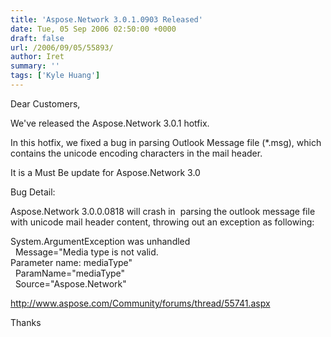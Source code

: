 ```yaml
---
title: 'Aspose.Network 3.0.1.0903 Released'
date: Tue, 05 Sep 2006 02:50:00 +0000
draft: false
url: /2006/09/05/55893/
author: Iret
summary: ''
tags: ['Kyle Huang']
---
```


Dear Customers,

We've released the Aspose.Network 3.0.1 hotfix.

In this hotfix, we fixed a bug in parsing Outlook Message file (\*.msg), which contains the unicode encoding characters in the mail header.

It is a Must Be update for Aspose.Network 3.0

Bug Detail:

Aspose.Network 3.0.0.0818 will crash in  parsing the outlook message file with unicode mail header content, throwing out an exception as following:

System.ArgumentException was unhandled  
  Message="Media type is not valid.  
Parameter name: mediaType"  
  ParamName="mediaType"  
  Source="Aspose.Network"  

http://www.aspose.com/Community/forums/thread/55741.aspx

Thanks







